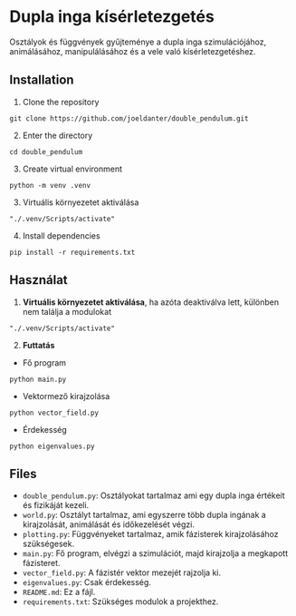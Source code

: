 # Dupla inga kísérletezgetés
Osztályok és függvények gyűjteménye a dupla inga szimulációjához, animálásához, manipulálásához és a vele való kísérletezgetéshez.

## Installation
1. Clone the repository
```shell
git clone https://github.com/joeldanter/double_pendulum.git
```
2. Enter the directory
```shell
cd double_pendulum
```
3. Create virtual environment
```shell
python -m venv .venv
```
3. Virtuális környezetet aktiválása
```shell
"./.venv/Scripts/activate"
```
4. Install dependencies
```shell
pip install -r requirements.txt
```

## Használat
1. **Virtuális környezetet aktiválása**, ha azóta deaktiválva lett, különben nem találja a modulokat
```shell
"./.venv/Scripts/activate"
```
2. **Futtatás**
- Fő program
```shell
python main.py
```
- Vektormező kirajzolása
```shell
python vector_field.py
```
- Érdekesség
```shell
python eigenvalues.py
```

## Files
- `double_pendulum.py`: Osztályokat tartalmaz ami egy dupla inga értékeit és fizikáját kezeli.
- `world.py`: Osztályt tartalmaz, ami egyszerre több dupla ingának a kirajzolását, animálását és időkezelését végzi.
- `plotting.py`: Függvényeket tartalmaz, amik fázisterek kirajzolásához szükségesek.
- `main.py`: Fő program, elvégzi a szimulációt, majd kirajzolja a megkapott fázisteret.
- `vector_field.py`: A fázistér vektor mezejét rajzolja ki.
- `eigenvalues.py`: Csak érdekesség.
- `README.md`: Ez a fájl.
- `requirements.txt`: Szükséges modulok a projekthez.
